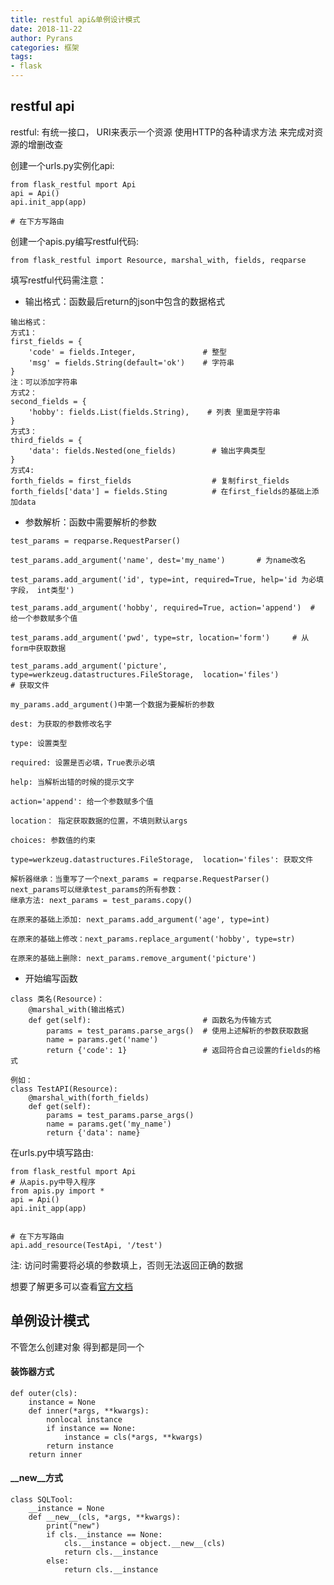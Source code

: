 ```yaml
---
title: restful api&单例设计模式
date: 2018-11-22
author: Pyrans
categories: 框架
tags:
- flask
---
```




## restful api

restful: 有统一接口， URI来表示一个资源 使用HTTP的各种请求方法 来完成对资源的增删改查

创建一个urls.py实例化api:

~~~
from flask_restful mport Api
api = Api()
api.init_app(app)

# 在下方写路由
~~~

创建一个apis.py编写restful代码:

~~~
from flask_restful import Resource, marshal_with, fields, reqparse
~~~

填写restful代码需注意：

* 输出格式：函数最后return的json中包含的数据格式

~~~
输出格式：
方式1：
first_fields = {
    'code' = fields.Integer,               # 整型
    'msg' = fields.String(default='ok')    # 字符串
}
注：可以添加字符串
方式2：
second_fields = {
    'hobby': fields.List(fields.String),    # 列表 里面是字符串
}
方式3：
third_fields = {
    'data': fields.Nested(one_fields)        # 输出字典类型
}
方式4: 
forth_fields = first_fields                  # 复制first_fields
forth_fields['data'] = fields.Sting          # 在first_fields的基础上添加data
~~~

* 参数解析：函数中需要解析的参数

~~~
test_params = reqparse.RequestParser()

test_params.add_argument('name', dest='my_name')       # 为name改名

test_params.add_argument('id', type=int, required=True, help='id 为必填字段， int类型')

test_params.add_argument('hobby', required=True, action='append')  # 给一个参数赋多个值

test_params.add_argument('pwd', type=str, location='form')     # 从form中获取数据

test_params.add_argument('picture', type=werkzeug.datastructures.FileStorage,  location='files')                                        # 获取文件
~~~

~~~
my_params.add_argument()中第一个数据为要解析的参数

dest: 为获取的参数修改名字

type: 设置类型

required: 设置是否必填，True表示必填

help: 当解析出错的时候的提示文字

action='append': 给一个参数赋多个值

location： 指定获取数据的位置，不填则默认args

choices: 参数值的约束

type=werkzeug.datastructures.FileStorage,  location='files': 获取文件
~~~

~~~
解析器继承：当重写了一个next_params = reqparse.RequestParser()
next_params可以继承test_params的所有参数：
继承方法: next_params = test_params.copy()

在原来的基础上添加: next_params.add_argument('age', type=int)

在原来的基础上修改：next_params.replace_argument('hobby', type=str)

在原来的基础上删除: next_params.remove_argument('picture')
~~~

* 开始编写函数

~~~
class 类名(Resource)：
	@marshal_with(输出格式)
    def get(self):                         # 函数名为传输方式
        params = test_params.parse_args()  # 使用上述解析的参数获取数据
        name = params.get('name')
        return {'code': 1}                 # 返回符合自己设置的fields的格式

例如：
class TestAPI(Resource):
	@marshal_with(forth_fields)
	def get(self):
		params = test_params.parse_args()
		name = params.get('my_name')
		return {'data': name}  
~~~

在urls.py中填写路由:

~~~
from flask_restful mport Api
# 从apis.py中导入程序
from apis.py import *
api = Api()
api.init_app(app)


# 在下方写路由
api.add_resource(TestApi, '/test')
~~~

注: 访问时需要将必填的参数填上，否则无法返回正确的数据

想要了解更多可以查看<a href='http://www.pythondoc.com/Flask-RESTful/quickstart.html' target='_self'>官方文档</a>

## 单例设计模式

不管怎么创建对象 得到都是同一个

#### 装饰器方式

~~~
def outer(cls):
    instance = None
    def inner(*args, **kwargs):
        nonlocal instance
        if instance == None:
            instance = cls(*args, **kwargs)
        return instance
    return inner
~~~

#### \__new__方式

~~~
class SQLTool:
    __instance = None
    def __new__(cls, *args, **kwargs):
        print("new")
        if cls.__instance == None:
            cls.__instance = object.__new__(cls)
            return cls.__instance
        else:
            return cls.__instance
~~~


